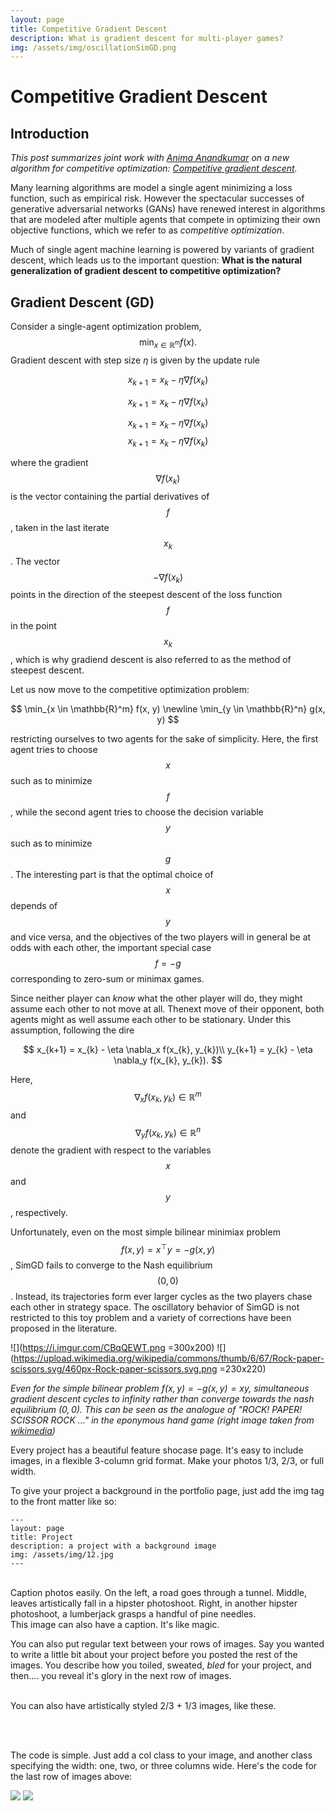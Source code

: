 ```yaml
---
layout: page
title: Competitive Gradient Descent
description: What is gradient descent for multi-player games?
img: /assets/img/oscillationSimGD.png
---
```


# Competitive Gradient Descent

## Introduction
*This post summarizes joint work with [Anima Anandkumar](http://tensorlab.cms.caltech.edu/users/anima/) on a new algorithm for competitive optimization: [Competitive gradient descent](https://nips.cc/Conferences/2019/ScheduleMultitrack?event=13843).*
    
Many learning algorithms are model a single agent minimizing a loss function, such as empirical risk.
However the spectacular successes of generative adversarial networks (GANs) have renewed interest in algorithms that are modeled after multiple agents that compete in optimizing their own objective functions, which we refer to as *competitive optimization*.

Much of single agent machine learning is powered by variants of gradient descent, which leads us to the important question:
**What is the natural generalization of gradient descent to competitive optimization?**


## Gradient Descent (GD)

Consider a single-agent optimization problem,
$$
  \min_{x \in \mathbb{R}^{m}} f(x).
$$
Gradient descent with step size $\eta$ is given by the update rule

$$
  x_{k+1} = x_{k} - \eta \nabla f(x_{k})
$$

$$
  \begin{equation*}
  x_{k+1} = x_{k} - \eta \nabla f(x_{k})
  \end{equation*}
$$

$$
  x_{k+1} = x_{k} - \eta \nabla f(x_{k}) 
$$
$$
  x_{k+1} = x_{k} - \eta \nabla f(x_{k}) 
$$



where the gradient $$\nabla f(x_{k})$$ is the vector containing the partial derivatives of $$f$$, taken in the last iterate $$x_k$$.
The vector $$-\nabla f(x_{k})$$ points in the direction of the steepest descent of the loss function $$f$$ in the point $$x_k$$, which is why gradiend descent is also referred to as the method of steepest descent.

Let us now move to the competitive optimization problem:

$$
\min_{x \in \mathbb{R}^m} f(x, y) \newline 
\min_{y \in \mathbb{R}^n} g(x, y)
$$

restricting ourselves to two agents for the sake of simplicity.
Here, the first agent tries to choose $$x$$ such as to minimize $$f$$, while the second agent tries to choose the decision variable $$y$$ such as to minimize $$g$$.
The interesting part is that the optimal choice of $$x$$ depends of $$y$$ and vice versa, and the objectives of the two players will in general be at odds with each other, the important special case $$f = -g$$ corresponding to zero-sum or minimax games.

Since neither player can *know* what the other player will do, they might assume each other to not move at all.
Thenext move of their opponent, both agents might as well assume each other to be stationary.
Under this assumption, following the dire

$$
  x_{k+1} = x_{k} - \eta \nabla_x f(x_{k}, y_{k})\\
  y_{k+1} = y_{k} - \eta \nabla_y f(x_{k}, y_{k}).
$$

Here, $$\nabla_x f(x_{k}, y_{k}) \in \mathbb{R}^m$$ and $$\nabla_y f(x_{k}, y_{k}) \in \mathbb{R}^n$$ denote the gradient with respect to the variables $$x$$ and $$y$$, respectively.

Unfortunately, even on the most simple bilinear minimiax problem $$f(x,y) = x^{\top} y = - g(x,y)$$, SimGD fails to converge to the Nash equilibrium $$(0,0)$$.
Instead, its trajectories form ever larger cycles as the two players chase each other in strategy space.
The oscillatory behavior of SimGD is not restricted to this toy problem and a variety of corrections have been proposed in the literature.

![](https://i.imgur.com/CBqQEWT.png =300x200)
![](https://upload.wikimedia.org/wikipedia/commons/thumb/6/67/Rock-paper-scissors.svg/460px-Rock-paper-scissors.svg.png =230x220)

*Even for the simple bilinear problem $f(x,y) = -g(x,y) = xy$, simultaneous gradient descent cycles to infinity rather than converge towards the nash equilibrium $(0,0)$. This can be seen as the analogue of "ROCK! PAPER! SCISSOR ROCK ..." in the eponymous hand game (right image taken from [wikimedia](https://upload.wikimedia.org/wikipedia/commons/thumb/6/67/Rock-paper-scissors.svg))*




Every project has a beautiful feature shocase page. It's easy to include images, in a flexible 3-column grid format. Make your photos 1/3, 2/3, or full width.

To give your project a background in the portfolio page, just add the img tag to the front matter like so:

    ---
    layout: page
    title: Project
    description: a project with a background image
    img: /assets/img/12.jpg
    ---


<div class="img_row">
    <img class="col one left" src="{{ site.baseurl }}/assets/img/1.jpg" alt="" title="example image"/>
    <img class="col one left" src="{{ site.baseurl }}/assets/img/2.jpg" alt="" title="example image"/>
    <img class="col one left" src="{{ site.baseurl }}/assets/img/3.jpg" alt="" title="example image"/>
</div>
<div class="col three caption">
    Caption photos easily. On the left, a road goes through a tunnel. Middle, leaves artistically fall in a hipster photoshoot. Right, in another hipster photoshoot, a lumberjack grasps a handful of pine needles.
</div>
<div class="img_row">
    <img class="col three left" src="{{ site.baseurl }}/assets/img/5.jpg" alt="" title="example image"/>
</div>
<div class="col three caption">
    This image can also have a caption. It's like magic.
</div>

You can also put regular text between your rows of images. Say you wanted to write a little bit about your project before you posted the rest of the images. You describe how you toiled, sweated, *bled* for your project, and then.... you reveal it's glory in the next row of images.


<div class="img_row">
    <img class="col two left" src="{{ site.baseurl }}/assets/img/6.jpg" alt="" title="example image"/>
    <img class="col one left" src="{{ site.baseurl }}/assets/img/11.jpg" alt="" title="example image"/>
</div>
<div class="col three caption">
    You can also have artistically styled 2/3 + 1/3 images, like these.
</div>


<br/><br/>


The code is simple. Just add a col class to your image, and another class specifying the width: one, two, or three columns wide. Here's the code for the last row of images above:

<div class="img_row">
    <img class="col two left" src="/img/6.jpg"/>
    <img class="col one left" src="/img/11.jpg"/>
</div>
